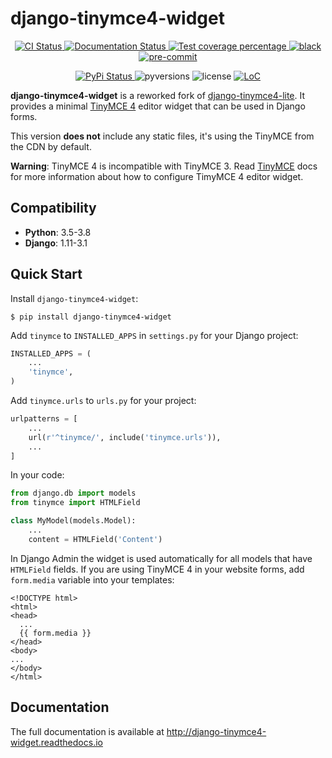 # django-tinymce4-widget

<p align="center">
  <a href="https://github.com/browniebroke/django-tinymce4-widget/actions?query=workflow%3ACI">
    <img alt="CI Status" src="https://img.shields.io/github/workflow/status/browniebroke/django-tinymce4-widget/CI?label=CI&logo=github&style=flat-square">
  </a>
  <a href="https://django-tinymce4-widget.readthedocs.io">
    <img src="https://img.shields.io/readthedocs/django-tinymce4-widget.svg?logo=read-the-docs&logoColor=fff&style=flat-square" alt="Documentation Status">
  </a>
  <a href="https://codecov.io/gh/browniebroke/django-tinymce4-widget">
    <img src="https://img.shields.io/codecov/c/github/browniebroke/django-tinymce4-widget.svg?logo=codecov&logoColor=fff&style=flat-square" alt="Test coverage percentage">
  </a>
  <a href="https://github.com/ambv/black">
    <img src="https://img.shields.io/badge/code%20style-black-000000.svg?amp;style=flat-square" alt="black">
  </a>
  <a href="https://github.com/pre-commit/pre-commit">
    <img src="https://img.shields.io/badge/pre--commit-enabled-brightgreen?logo=pre-commit&logoColor=white&style=flat-square" alt="pre-commit">
  </a>
</p>
<p align="center">
  <a href="https://pypi.org/project/django-tinymce4-widget/">
    <img src="https://img.shields.io/pypi/v/django-tinymce4-widget.svg?logo=python&logoColor=fff&style=flat-square" alt="PyPi Status">
  </a>
  <img src="https://img.shields.io/pypi/pyversions/django-tinymce4-widget.svg?style=flat-square&logo=python&amp;logoColor=fff" alt="pyversions">
  <img src="https://img.shields.io/pypi/l/django-tinymce4-widget.svg?style=flat-square" alt="license">
  <a href="https://github.com/browniebroke/django-tinymce4-widget">
    <img src="https://tokei.rs/b1/github/browniebroke/django-tinymce4-widget/" alt="LoC">
  </a>
</p>

**django-tinymce4-widget** is a reworked fork of [django-tinymce4-lite](https://github.com/romanvm/django-tinymce4-lite). It provides a minimal [TinyMCE 4](https://www.tinymce.com/) editor widget that can be used in Django forms.

This version **does not** include any static files, it's using the TinyMCE from the CDN by default.

**Warning**: TinyMCE 4 is incompatible with TinyMCE 3. Read [TinyMCE](https://www.tinymce.com/) docs for more information about how to configure TimyMCE 4 editor widget.

## Compatibility

-   **Python**: 3.5-3.8
-   **Django**: 1.11-3.1

## Quick Start

Install `django-tinymce4-widget`:

    $ pip install django-tinymce4-widget

Add `tinymce` to `INSTALLED_APPS` in `settings.py` for your Django project:

```python
INSTALLED_APPS = (
    ...
    'tinymce',
)
```

Add `tinymce.urls` to `urls.py` for your project:

```python
urlpatterns = [
    ...
    url(r'^tinymce/', include('tinymce.urls')),
    ...
]
```

In your code:

```python
from django.db import models
from tinymce import HTMLField

class MyModel(models.Model):
    ...
    content = HTMLField('Content')
```

In Django Admin the widget is used automatically for all models that have `HTMLField` fields. If you are using TinyMCE 4 in your website forms, add `form.media` variable into your templates:

```django
<!DOCTYPE html>
<html>
<head>
  ...
  {{ form.media }}
</head>
<body>
...
</body>
</html>
```

## Documentation

The full documentation is available at <http://django-tinymce4-widget.readthedocs.io>
